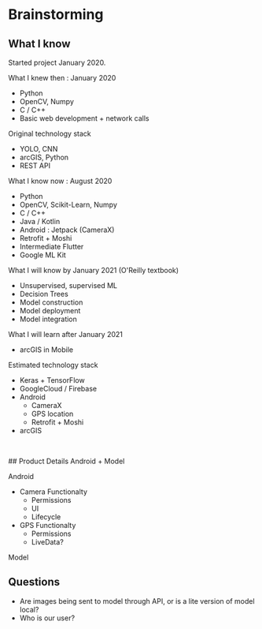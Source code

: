 # Brainstorming

## What I know
Started project January 2020.

What I knew then : January 2020
- Python
- OpenCV, Numpy
- C / C++
- Basic web development + network calls

Original technology stack
- YOLO, CNN
- arcGIS, Python
- REST API

What I know now : August 2020
- Python
- OpenCV, Scikit-Learn, Numpy
- C / C++
- Java / Kotlin
- Android : Jetpack (CameraX)
- Retrofit + Moshi
- Intermediate Flutter 
- Google ML Kit

What I will know by January 2021 (O'Reilly textbook)
- Unsupervised, supervised ML
- Decision Trees
- Model construction
- Model deployment
- Model integration

What I will learn after January 2021
- arcGIS in Mobile

Estimated technology stack
- Keras + TensorFlow
- GoogleCloud / Firebase
- Android
    - CameraX
    - GPS location
    - Retrofit + Moshi
- arcGIS

<p>&nbsp;</p>
## Product Details
Android + Model

Android
- Camera Functionalty
    - Permissions
    - UI
    - Lifecycle
- GPS Functionalty
    - Permissions
    - LiveData?

Model

## Questions
- Are images being sent to model through API, or is a lite version of model local?
- Who is our user?